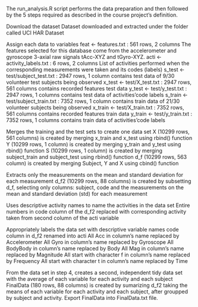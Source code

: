The run_analysis.R script performs the data preparation and then followed by the 5 steps required as described in the course project’s definition.

Download the dataset
Dataset downloaded and extracted under the folder called UCI HAR Dataset

Assign each data to variables
feat <- features.txt : 561 rows, 2 columns
The features selected for this database come from the accelerometer and gyroscope 3-axial raw signals tAcc-XYZ and tGyro-XYZ.
acti <- activity_labels.txt : 6 rows, 2 columns
List of activities performed when the corresponding measurements were taken and its codes (labels)
s_test <- test/subject_test.txt : 2947 rows, 1 column
contains test data of 9/30 volunteer test subjects being observed
x_test <- test/X_test.txt : 2947 rows, 561 columns
contains recorded features test data
y_test <- test/y_test.txt : 2947 rows, 1 columns
contains test data of activities’code labels
s_train <- test/subject_train.txt : 7352 rows, 1 column
contains train data of 21/30 volunteer subjects being observed
x_train <- test/X_train.txt : 7352 rows, 561 columns
contains recorded features train data
y_train <- test/y_train.txt : 7352 rows, 1 columns
contains train data of activities’code labels

Merges the training and the test sets to create one data set
X (10299 rows, 561 columns) is created by merging x_train and x_test using rbind() function
Y (10299 rows, 1 column) is created by merging y_train and y_test using rbind() function
S (10299 rows, 1 column) is created by merging subject_train and subject_test using rbind() function
d_f (10299 rows, 563 column) is created by merging Subject, Y and X using cbind() function

Extracts only the measurements on the mean and standard deviation for each measurement
d_f2 (10299 rows, 88 columns) is created by subsetting d_f, selecting only columns: subject, code and the measurements on the mean and standard deviation (std) for each measurement

Uses descriptive activity names to name the activities in the data set
Entire numbers in code column of the d_f2 replaced with corresponding activity taken from second column of the acti variable

Appropriately labels the data set with descriptive variable names
code column in d_f2 renamed into acti
All Acc in column’s name replaced by Accelerometer
All Gyro in column’s name replaced by Gyroscope
All BodyBody in column’s name replaced by Body
All Mag in column’s name replaced by Magnitude
All start with character f in column’s name replaced by Frequency
All start with character t in column’s name replaced by Time

From the data set in step 4, creates a second, independent tidy data set with the average of each variable for each activity and each subject
FinalData (180 rows, 88 columns) is created by sumarizing d_f2 taking the means of each variable for each activity and each subject, after groupped by subject and activity.
Export FinalData into FinalData.txt file.